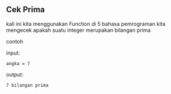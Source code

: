 ## Cek Prima

kali ini kita menggunakan Function di 5 bahasa pemrograman
kita mengecek apakah suatu integer merupakan bilangan prima


contoh

input:
```
angka = 7
```

output:
```
7 bilangan prima
```
